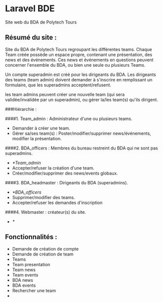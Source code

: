 # Laravel BDE

Site web du BDA de Polytech Tours

## Résumé du site :
Site du BDA de Polytech Tours regroupant les différentes teams.
Chaque Team créée possède un espace propre, contenant une présentation, des news et des événements.
Ces news et événements en questions peuvent concerner l'ensemble du BDA, ou bien une seule ou plusieurs Teams. 

Un compte superadmin est créé pour les dirigeants du BDA. Les dirigeants des teams (team admin) doivent demander à s'inscrire en remplissant un formulaire, que les superadmins acceptent/refusent.

les team admins peuvent créer une nouvelle team (qui sera validée/invalidée par un superadmin), ou gérer la/les team(s) qu'ils dirigent.

###Hiérarchie : 

####1. Team_admin : Administrateur d'une ou plusieurs teams.
  * Demander à créer une team.
  * Gérer sa/ses team(s) : Poster/modifier/supprimer news/événements, modifier la présentation.
  
####2. BDA_officers : Membres du bureau restreint du BDA qui ne sont pas superadmins.
  * _\*Team_admin_
  * Accepter/refuser la création d'une team.
  * Créer/modifier/supprimer des news/events globaux.

####3. BDA_headmaster : Dirigeants du BDA (superadmins).
  * _\*BDA_officers_
  * Supprimer/modifier des teams.
  * Accepter/refuser les demandes d'inscription
  
####4. Webmaster : créateur(s) du site.
  * _\*_
  
## Fonctionnalités :

- Demande de création de compte 
- Demande de création de team
- Teams
- Team presentation
- Team news
- Team events
- BDA news
- BDA events
- Rechercher une team
- 

